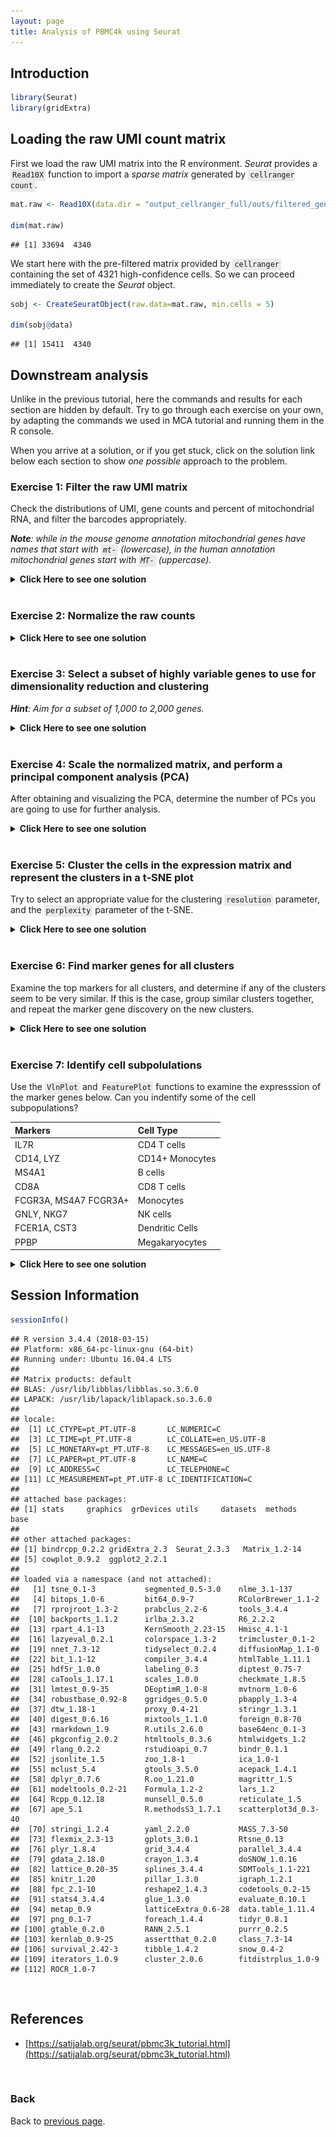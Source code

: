 ```yaml
---
layout: page
title: Analysis of PBMC4k using Seurat
---
```


## Introduction


```r
library(Seurat)
library(gridExtra)
```

## Loading the raw UMI count matrix

First we load the raw UMI matrix into the R environment. *Seurat* provides a <code style="background-color:#eaeaea; padding:2px 3px 3px;white-space:pre-wrap">Read10X</code> function to import a *sparse matrix* generated by <code style="background-color:#eaeaea; padding:2px 3px 3px;white-space:pre-wrap">cellranger count</code>. 


```r
mat.raw <- Read10X(data.dir = "output_cellranger_full/outs/filtered_gene_bc_matrices/GRCh38")

dim(mat.raw)
```

```
## [1] 33694  4340
```

We start here with the pre-filtered matrix provided by <code style="background-color:#eaeaea; padding:2px 3px 3px;white-space:pre-wrap">cellranger</code> containing the set of 4321 high-confidence cells. So we can proceed immediately to create the *Seurat* object.


```r
sobj <- CreateSeuratObject(raw.data=mat.raw, min.cells = 5)

dim(sobj@data)
```

```
## [1] 15411  4340
```

## Downstream analysis

Unlike in the previous tutorial, here the commands and results for each section are hidden by default. Try to go through each exercise on your own, by adapting the commands we used in MCA tutorial and running them in the R console.

When you arrive at a solution, or if you get stuck, click on the solution link below each section to show *one possible* approach to the problem.

### Exercise 1: Filter the raw UMI matrix

Check the distributions of UMI, gene counts and percent of mitochondrial RNA, and filter the barcodes appropriately.

*__Note__: while in the mouse genome annotation mitochondrial genes have names that start with <code style="background-color:#eaeaea; padding:2px 3px 3px;white-space:pre-wrap">mt-</code> (lowercase), in the human annotation mitochondrial genes start with <code style="background-color:#eaeaea; padding:2px 3px 3px;white-space:pre-wrap">MT-</code> (uppercase).*

<details><summary><b>Click Here to see one solution</b></summary>


<pre style="font-size: 12px">
VlnPlot(sobj, features.plot = c("nUMI", "nGene"))
</pre>

<img src="./images/exercise-seurat-pbmc4k_files/unnamed-chunk-4-1.png">

<pre style="font-size: 12px">
plot(sobj@meta.data$nUMI, sobj@meta.data$nGene, pch=20, cex=0.5)
</pre>

<img src="./images/exercise-seurat-pbmc4k_files/unnamed-chunk-4-2.png">

<pre style="font-size: 12px">
mito.genes <- grep("^MT-", rownames(sobj@data), value = TRUE)
percent.mito <- Matrix::colSums(sobj@data[mito.genes, ]) / Matrix::colSums(sobj@data)
sobj <- AddMetaData(sobj, metadata = percent.mito, col.name = "percent.mito")

VlnPlot(sobj, features.plot = c("nUMI", "nGene", "percent.mito"))
</pre>

<img src="./images/exercise-seurat-pbmc4k_files/unnamed-chunk-5-1.png">

<pre style="font-size: 12px">
plot(sobj@meta.data$nUMI, sobj@meta.data$percent.mito, pch=20, cex=0.5)
</pre>

<img src="./images/exercise-seurat-pbmc4k_files/unnamed-chunk-5-2.png">

<pre style="font-size: 12px">
sobj <- FilterCells(sobj, subset.names = "nGene", high.thresholds = 3000)
sobj <- FilterCells(sobj, subset.names = "percent.mito", high.thresholds = 0.1)

dim(sobj@data)
</pre>

<pre style="font-size: 12px">
## [1] 15411  4272
</pre>

</details>
<br/>

### Exercise 2: Normalize the raw counts

<details><summary><b>Click Here to see one solution</b></summary>


<pre style="font-size: 12px">
sobj <- NormalizeData(sobj, normalization.method = "LogNormalize", scale.factor = median(sobj@meta.data$nUMI))
</pre>

</details>
<br/>

### Exercise 3: Select a subset of highly variable genes to use for dimensionality reduction and clustering

*__Hint__: Aim for a subset of 1,000 to 2,000 genes.* 

<details><summary><b>Click Here to see one solution</b></summary>


<pre style="font-size: 12px">
sobj <- FindVariableGenes(sobj, mean.function = ExpMean, dispersion.function = LogVMR,  
                          x.low.cutoff = 0.0125, x.high.cutoff = 3, y.cutoff = 0.5)
</pre>

<img src="./images/exercise-seurat-pbmc4k_files/vargenes-1.png">


<pre style="font-size: 12px">
length(sobj@var.genes)
</pre>

<pre style="font-size: 12px">
## [1] 1252
</pre>


<pre style="font-size: 12px">
hvginfo <- sobj@hvg.info[ sobj@var.genes, ]
highest.dispersion <- head(rownames(hvginfo)[ order(-hvginfo$gene.dispersion) ])
highest.mean <- head(rownames(hvginfo)[ order(-hvginfo$gene.mean) ])

VlnPlot(sobj, features.plot = highest.dispersion, point.size.use=0.5)
</pre>

<img src="./images/exercise-seurat-pbmc4k_files/unnamed-chunk-7-1.png">


<pre style="font-size: 12px">
VlnPlot(sobj, features.plot = highest.mean, point.size.use=0.5)
</pre>


<img src="./images/exercise-seurat-pbmc4k_files/unnamed-chunk-7-2.png">

</details>
<br/>

### Exercise 4: Scale the normalized matrix, and perform a principal component analysis (PCA) 

After obtaining and visualizing the PCA, determine the number of PCs you are going to use for further analysis.

<details><summary><b>Click Here to see one solution</b></summary>


<pre style="font-size: 12px">
sobj <- ScaleData(object = sobj, vars.to.regress = c("nUMI", "percent.mito"))
</pre>


<pre style="font-size: 12px">
## Regressing out: nUMI, percent.mito
</pre>

<pre style="font-size: 12px">
## 
## Time Elapsed:  21.6098577976227 secs
</pre>

<pre style="font-size: 12px">
## Scaling data matrix
</pre>


<pre style="font-size: 12px">
sobj <- RunPCA(object = sobj, pc.genes = sobj@var.genes, pcs.compute = 40, do.print=FALSE)

p1 <- PCAPlot(object = sobj, dim.1 = 1, dim.2 = 2, do.return=TRUE) + theme(legend.pos="none")
p2 <- PCAPlot(object = sobj, dim.1 = 2, dim.2 = 3, do.return=TRUE) + theme(legend.pos="none")
grid.arrange(p1, p2, ncol=2)
</pre>

<img src="./images/exercise-seurat-pbmc4k_files/unnamed-chunk-8-1.png">

<pre style="font-size: 12px">
PCElbowPlot(sobj, num.pc = 40)
</pre>

<img src="./images/exercise-seurat-pbmc4k_files/unnamed-chunk-9-1.png">


<pre style="font-size: 12px">
PCHeatmap(sobj, pc.use = 1:15, cells.use = 500, do.balanced = TRUE, label.columns = FALSE)
</pre>

<img src="./images/exercise-seurat-pbmc4k_files/unnamed-chunk-10-1.png">

<pre style="font-size: 12px">
VizPCA(sobj, pcs.use = 1:15, do.balanced = TRUE)
</pre>


<img src="./images/exercise-seurat-pbmc4k_files/unnamed-chunk-10-2.png">

<pre style="font-size: 12px">
# sobj <- JackStraw(sobj, num.pc = 40, num.replicate = 50, do.par=TRUE, display.progress = FALSE)
# sobj <- JackStrawPlot(sobj, PCs = 1:40)
# 
# plot(1:40, -log10(sobj@dr$pca@jackstraw@overall.p.values[,2]))
# abline(h=-log10(0.05))
</pre>


</details>
<br/>

### Exercise 5: Cluster the cells in the expression matrix and represent the clusters in a t-SNE plot

Try to select an appropriate value for the clustering <code style="background-color:#eaeaea; padding:2px 3px 3px;white-space:pre-wrap">resolution</code> parameter, and the <code style="background-color:#eaeaea; padding:2px 3px 3px;white-space:pre-wrap">perplexity</code> parameter of the t-SNE.

<details><summary><b>Click Here to see one solution</b></summary>


<pre style="font-size: 12px">
sobj <- FindClusters(sobj, reduction.type = "pca", dims.use = 1:15, 
    resolution = 0.8, print.output = 0, save.SNN = FALSE)

sobj <- RunTSNE(sobj, dims.use = 1:15, do.fast = TRUE, perplexity = 30)
TSNEPlot(sobj, do.label = TRUE)
</pre>

<img src="./images/exercise-seurat-pbmc4k_files/clusters-1.png">

</details>
<br/>

### Exercise 6: Find marker genes for all clusters

Examine the top markers for all clusters, and determine if any of the clusters seem to be very similar. If this is the case, group similar clusters together, and repeat the marker gene discovery on the new clusters.

<details><summary><b>Click Here to see one solution</b></summary>


<pre style="font-size: 12px">
markers <- FindAllMarkers(object = sobj, only.pos = TRUE, min.pct = 0.25, thresh.use = 0.25)
markers <- markers[ markers$p_val_adj < 0.01, ]

head(markers)
</pre>

<pre style="font-size: 12px">
##               p_val avg_logFC pct.1 pct.2     p_val_adj cluster  gene
## RPL21 9.595436e-177 0.3426853 1.000 0.999 1.478753e-172       0 RPL21
## RPS27 5.806036e-170 0.3684605 1.000 1.000 8.947683e-166       0 RPS27
## RPL31 5.196314e-163 0.4276901 0.998 0.997 8.008040e-159       0 RPL31
## RPL32 1.498597e-162 0.3333247 1.000 1.000 2.309487e-158       0 RPL32
## RPL34 1.495631e-161 0.3295687 1.000 0.999 2.304916e-157       0 RPL34
## RPS14 3.348956e-158 0.3324048 1.000 1.000 5.161076e-154       0 RPS14
</pre>


<pre style="font-size: 12px">
top.markers <- do.call(rbind, lapply(split(markers, markers$cluster), head))
DoHeatmap(sobj, genes.use = top.markers$gene, slim.col.label = TRUE, remove.key = TRUE)
</pre>

<img src="./images/exercise-seurat-pbmc4k_files/unnamed-chunk-13-1.png">

</details>
<br/>

### Exercise 7: Identify cell subpolulations

Use the <code style="background-color:#eaeaea; padding:2px 3px 3px;white-space:pre-wrap">VlnPlot</code> and <code style="background-color:#eaeaea; padding:2px 3px 3px;white-space:pre-wrap">FeaturePlot</code> functions to examine the expresssion of the marker genes below. Can you indentify some of the cell subpopulations?  

| Markers | Cell Type |
|:--------|:----------|
| IL7R	  | CD4 T cells |
|	CD14, LYZ	| CD14+ Monocytes |
|	MS4A1 |	B cells |
|	CD8A | CD8 T cells |
|	FCGR3A, MS4A7	FCGR3A+ | Monocytes |
|	GNLY, NKG7	| NK cells |
|	FCER1A, CST3	| Dendritic Cells |
|	PPBP	| Megakaryocytes |

<details><summary><b>Click Here to see one solution</b></summary>


<pre style="font-size: 12px">
VlnPlot(sobj, features.plot = c("IL7R", "MS4A1"), point.size.use=0.2)
</pre>


<img src="./images/exercise-seurat-pbmc4k_files/unnamed-chunk-14-1.png">

<pre style="font-size: 12px">
VlnPlot(sobj, features.plot = c("CD14", "LYZ", "FCGR3A", "MS4A7"), point.size.use=0.2)
</pre>

<img src="./images/exercise-seurat-pbmc4k_files/unnamed-chunk-14-2.png">

<pre style="font-size: 12px">
VlnPlot(sobj, features.plot = c("MS4A1"), point.size.use=0.2)
</pre>

<img src="./images/exercise-seurat-pbmc4k_files/unnamed-chunk-14-3.png">

<pre style="font-size: 12px">
VlnPlot(sobj, features.plot = c("FCER1A", "CST3"), point.size.use=0.2)
</pre>

<img src="./images/exercise-seurat-pbmc4k_files/unnamed-chunk-14-4.png">

<pre style="font-size: 12px">
VlnPlot(sobj, features.plot = c("PPBP"), point.size.use=0.2)
</pre>

<img src="./images/exercise-seurat-pbmc4k_files/unnamed-chunk-14-5.png">


<pre style="font-size: 12px">
FeaturePlot(sobj, features.plot = c("IL7R", "MS4A1"), cols.use=c("grey", "red"), pt.size=0.5)
</pre>

<img src="./images/exercise-seurat-pbmc4k_files/unnamed-chunk-15-1.png">

<pre style="font-size: 12px">
FeaturePlot(sobj, features.plot = c("CD14", "LYZ", "FCGR3A", "MS4A7"), cols.use=c("grey", "red"), pt.size=0.5)
</pre>

<img src="./images/exercise-seurat-pbmc4k_files/unnamed-chunk-15-2.png">

<pre style="font-size: 12px">
FeaturePlot(sobj, features.plot = c("MS4A1"), cols.use=c("grey", "red"), pt.size=0.5)
</pre>

<img src="./images/exercise-seurat-pbmc4k_files/unnamed-chunk-15-3.png">

<pre style="font-size: 12px">
FeaturePlot(sobj, features.plot = c("FCER1A", "CST3"), cols.use=c("grey", "red"), pt.size=0.5)
</pre>

<img src="./images/exercise-seurat-pbmc4k_files/unnamed-chunk-15-4.png">

<pre style="font-size: 12px">
FeaturePlot(sobj, features.plot = c("PPBP"), cols.use=c("grey", "red"), pt.size=0.5)
</pre>

<img src="./images/exercise-seurat-pbmc4k_files/unnamed-chunk-15-5.png">

</details>

## Session Information


```r
sessionInfo()
```

```
## R version 3.4.4 (2018-03-15)
## Platform: x86_64-pc-linux-gnu (64-bit)
## Running under: Ubuntu 16.04.4 LTS
## 
## Matrix products: default
## BLAS: /usr/lib/libblas/libblas.so.3.6.0
## LAPACK: /usr/lib/lapack/liblapack.so.3.6.0
## 
## locale:
##  [1] LC_CTYPE=pt_PT.UTF-8       LC_NUMERIC=C              
##  [3] LC_TIME=pt_PT.UTF-8        LC_COLLATE=en_US.UTF-8    
##  [5] LC_MONETARY=pt_PT.UTF-8    LC_MESSAGES=en_US.UTF-8   
##  [7] LC_PAPER=pt_PT.UTF-8       LC_NAME=C                 
##  [9] LC_ADDRESS=C               LC_TELEPHONE=C            
## [11] LC_MEASUREMENT=pt_PT.UTF-8 LC_IDENTIFICATION=C       
## 
## attached base packages:
## [1] stats     graphics  grDevices utils     datasets  methods   base     
## 
## other attached packages:
## [1] bindrcpp_0.2.2 gridExtra_2.3  Seurat_2.3.3   Matrix_1.2-14 
## [5] cowplot_0.9.2  ggplot2_2.2.1 
## 
## loaded via a namespace (and not attached):
##   [1] tsne_0.1-3           segmented_0.5-3.0    nlme_3.1-137        
##   [4] bitops_1.0-6         bit64_0.9-7          RColorBrewer_1.1-2  
##   [7] rprojroot_1.3-2      prabclus_2.2-6       tools_3.4.4         
##  [10] backports_1.1.2      irlba_2.3.2          R6_2.2.2            
##  [13] rpart_4.1-13         KernSmooth_2.23-15   Hmisc_4.1-1         
##  [16] lazyeval_0.2.1       colorspace_1.3-2     trimcluster_0.1-2   
##  [19] nnet_7.3-12          tidyselect_0.2.4     diffusionMap_1.1-0  
##  [22] bit_1.1-12           compiler_3.4.4       htmlTable_1.11.1    
##  [25] hdf5r_1.0.0          labeling_0.3         diptest_0.75-7      
##  [28] caTools_1.17.1       scales_1.0.0         checkmate_1.8.5     
##  [31] lmtest_0.9-35        DEoptimR_1.0-8       mvtnorm_1.0-6       
##  [34] robustbase_0.92-8    ggridges_0.5.0       pbapply_1.3-4       
##  [37] dtw_1.18-1           proxy_0.4-21         stringr_1.3.1       
##  [40] digest_0.6.16        mixtools_1.1.0       foreign_0.8-70      
##  [43] rmarkdown_1.9        R.utils_2.6.0        base64enc_0.1-3     
##  [46] pkgconfig_2.0.2      htmltools_0.3.6      htmlwidgets_1.2     
##  [49] rlang_0.2.2          rstudioapi_0.7       bindr_0.1.1         
##  [52] jsonlite_1.5         zoo_1.8-1            ica_1.0-1           
##  [55] mclust_5.4           gtools_3.5.0         acepack_1.4.1       
##  [58] dplyr_0.7.6          R.oo_1.21.0          magrittr_1.5        
##  [61] modeltools_0.2-21    Formula_1.2-2        lars_1.2            
##  [64] Rcpp_0.12.18         munsell_0.5.0        reticulate_1.5      
##  [67] ape_5.1              R.methodsS3_1.7.1    scatterplot3d_0.3-40
##  [70] stringi_1.2.4        yaml_2.2.0           MASS_7.3-50         
##  [73] flexmix_2.3-13       gplots_3.0.1         Rtsne_0.13          
##  [76] plyr_1.8.4           grid_3.4.4           parallel_3.4.4      
##  [79] gdata_2.18.0         crayon_1.3.4         doSNOW_1.0.16       
##  [82] lattice_0.20-35      splines_3.4.4        SDMTools_1.1-221    
##  [85] knitr_1.20           pillar_1.3.0         igraph_1.2.1        
##  [88] fpc_2.1-10           reshape2_1.4.3       codetools_0.2-15    
##  [91] stats4_3.4.4         glue_1.3.0           evaluate_0.10.1     
##  [94] metap_0.9            latticeExtra_0.6-28  data.table_1.11.4   
##  [97] png_0.1-7            foreach_1.4.4        tidyr_0.8.1         
## [100] gtable_0.2.0         RANN_2.5.1           purrr_0.2.5         
## [103] kernlab_0.9-25       assertthat_0.2.0     class_7.3-14        
## [106] survival_2.42-3      tibble_1.4.2         snow_0.4-2          
## [109] iterators_1.0.9      cluster_2.0.6        fitdistrplus_1.0-9  
## [112] ROCR_1.0-7
```

<br/>

## References

- [https://satijalab.org/seurat/pbmc3k_tutorial.html](https://satijalab.org/seurat/pbmc3k_tutorial.html)

<br/>

### Back

Back to [previous page](L09.md#seurat-pbmc4k).
